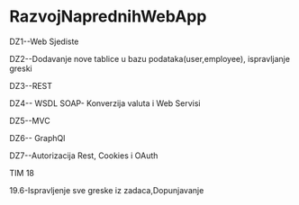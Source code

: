 # RazvojNaprednihWebApp


DZ1--Web Sjediste

DZ2--Dodavanje nove tablice u bazu podataka(user,employee), ispravljanje greski

DZ3--REST

DZ4-- WSDL SOAP- Konverzija valuta i Web Servisi

DZ5--MVC

DZ6-- GraphQl

DZ7--Autorizacija Rest, Cookies i OAuth

TIM 18


19.6-Ispravljenje sve greske iz zadaca,Dopunjavanje
